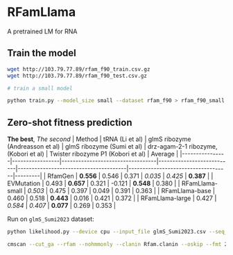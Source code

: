 # RFamLlama
A pretrained LM for RNA



## Train the model
```bash
wget http://103.79.77.89/rfam_f90_train.csv.gz
wget http://103.79.77.89/rfam_f90_test.csv.gz

# train a small model

python train.py --model_size small --dataset rfam_f90 > rfam_f90_small.log 
```

## Zero-shot fitness prediction
**The best**, *The second*
| Method         | tRNA (Li et al) | glmS ribozyme (Andreasson et al) | glmS ribozyme (Sumi et al) | drz-agam-2-1 ribozyme, (Kobori et al) | Twister ribozyme P1 (Kobori et al) | Average |
|----------------|-----------------|----------------------------------|---------------------------|---------------------------------------|------------------------------------|---------|
| RfamGen        | **0.556**           | 0.546                            | 0.371                     | *0.035*                                 | *0.425*                              | **0.387**   |
| EVMutation     | 0.493           | **0.657**                            | 0.321                     | -0.121                                | **0.548**                              | 0.380   |
| RFamLlama-small  | *0.503*           | 0.475                            | 0.397                     | 0.049                                 | 0.391                              | 0.363   |
| RFamLlama-base   | 0.460           | 0.518                            | **0.443**                     | 0.016                                 | 0.421                              | 0.372   |
| RFamLlama-large  | 0.427           | *0.584*                            | *0.407*                     | **0.077**                                 | 0.269                              | 0.353   |


Run on `glmS_Sumi2023` dataset:
```bash
python likelihood.py --device cpu --input_file glmS_Sumi2023.csv --seq_col seq --label_col kcat --bs 1 --tag RF00234
```

```bash
cmscan --cut_ga --rfam --nohmmonly --clanin Rfam.clanin --oskip --fmt 2 -o output.txt --tblout table.txt Rfam.cm rf00050.fa
```